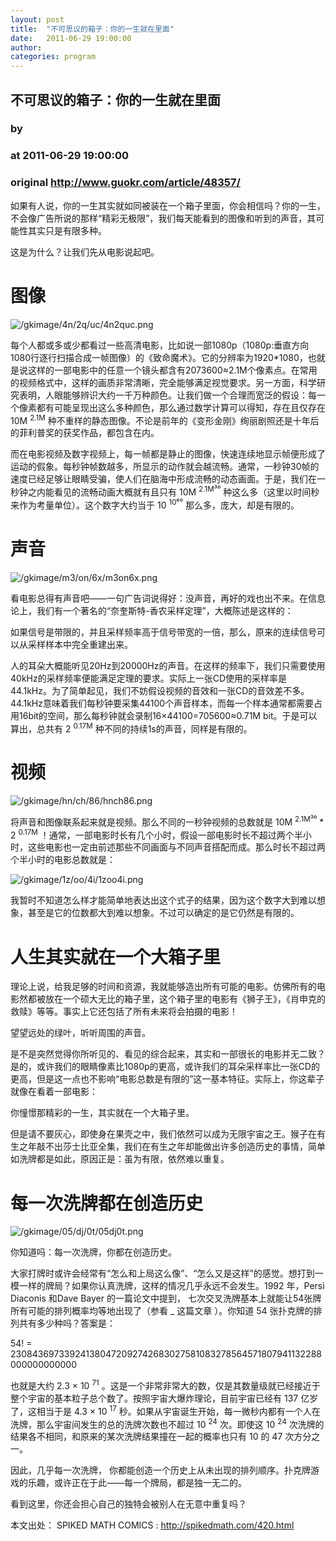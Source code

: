 ```yaml
---
layout: post
title:  "不可思议的箱子：你的一生就在里面"
date:   2011-06-29 19:00:00
author: 
categories: program
---
```


## 不可思议的箱子：你的一生就在里面
### by 
### at 2011-06-29 19:00:00
### original <http://www.guokr.com/article/48357/>

<div>
<p>如果有人说，你的一生其实就如同被装在一个箱子里面，你会相信吗？你的一生，不会像广告所说的那样“精彩无极限”，我们每天能看到的图像和听到的声音，其可能性其实只是有限多种。</p>
<p>这是为什么？让我们先从电影说起吧。</p>
<div>
<h1>图像</h1>
<img alt="/gkimage/4n/2q/uc/4n2quc.png" src="http://www.guokr.com/gkimage/4n/2q/uc/4n2quc.png">
<p>每个人都或多或少都看过一些高清电影，比如说一部1080p（1080p:垂直方向1080行逐行扫描合成一帧图像）的《致命魔术》。它的分辨率为1920*1080，也就是说这样的一部电影中的任意一个镜头都含有2073600≈2.1M个像素点。在常用的视频格式中，这样的画质非常清晰，完全能够满足视觉要求。另一方面，科学研究表明，人眼能够辨识大约一千万种颜色。让我们做一个合理而宽泛的假设：每一个像素都有可能呈现出这么多种颜色，那么通过数学计算可以得知，存在且仅存在 10M <sup>2.1M</sup> 种不重样的静态图像。不论是前年的《变形金刚》绚丽剧照还是十年后的菲利普奖的获奖作品，都包含在内。</p>
<p>而在电影视频及数字视频上，每一帧都是静止的图像，快速连续地显示帧便形成了运动的假象。每秒钟帧数越多，所显示的动作就会越流畅。通常，一秒钟30帧的速度已经足够让眼睛受骗，使人们在脑海中形成流畅的动态画面。于是，我们在一秒钟之内能看见的流畅动画大概就有且只有 10M <sup>2.1M³⁰</sup> 种这么多（这里以时间秒来作为考量单位）。这个数字大约当于 10 <sup>10⁶⁰</sup> 那么多，庞大，却是有限的。</p>
</div>
<div>
<h1>声音</h1>
<img alt="/gkimage/m3/on/6x/m3on6x.png" src="http://www.guokr.com/gkimage/m3/on/6x/m3on6x.png">
<p>看电影总得有声音吧——一句广告词说得好：没声音，再好的戏也出不来。在信息论上，我们有一个著名的“奈奎斯特-香农采样定理”，大概陈述是这样的：</p>
<p>如果信号是带限的，并且采样频率高于信号带宽的一倍，那么，原来的连续信号可以从采样样本中完全重建出来。</p>
<p>人的耳朵大概能听见20Hz到20000Hz的声音。在这样的频率下，我们只需要使用40kHz的采样频率便能满足定理的要求。实际上一张CD使用的采样率是44.1kHz。为了简单起见，我们不妨假设视频的音效和一张CD的音效差不多。44.1kHz意味着我们每秒钟要采集44100个声音样本，而每一个样本通常都需要占用16bit的空间，那么每秒钟就会录制16×44100=705600≈0.71M bit。于是可以算出，总共有 2 <sup>0.17M</sup> 种不同的持续1s的声音，同样是有限的。</p>
</div>
<div>
<h1>视频</h1>
<img alt="/gkimage/hn/ch/86/hnch86.png" src="http://www.guokr.com/gkimage/hn/ch/86/hnch86.png">
<p>将声音和图像联系起来就是视频。那么不同的一秒钟视频的总数就是 10M <sup>2.1M³⁰</sup> * 2 <sup>0.17M</sup> ！通常，一部电影时长有几个小时，假设一部电影时长不超过两个半小时，这些电影也一定由前述那些不同画面与不同声音搭配而成。那么时长不超过两个半小时的电影总数就是：</p>
<img alt="/gkimage/1z/oo/4i/1zoo4i.png" src="http://www.guokr.com/gkimage/1z/oo/4i/1zoo4i.png">
<p>我暂时不知道怎么样才能简单地表达出这个式子的结果，因为这个数字大到难以想象，甚至是它的位数都大到难以想象。不过可以确定的是它仍然是有限的。</p>
</div>
<div>
<h1>人生其实就在一个大箱子里</h1>
<p>理论上说，给我足够的时间和资源，我就能够造出所有可能的电影。仿佛所有的电影然都被放在一个硕大无比的箱子里，这个箱子里的电影有《狮子王》，《肖申克的救赎》等等。事实上它还包括了所有未来将会拍摄的电影！</p>
<p>望望远处的绿叶，听听周围的声音。</p>
<p>是不是突然觉得你所听见的、看见的综合起来，其实和一部很长的电影并无二致？是的，或许我们的眼睛像素比1080p的更高，或许我们的耳朵采样率比一张CD的更高，但是这一点也不影响“电影总数是有限的”这一基本特征。实际上，你这辈子就像在看着一部电影：</p>
<p>你憧憬那精彩的一生，其实就在一个大箱子里。</p>
<p>但是请不要灰心，即使身在果壳之中，我们依然可以成为无限宇宙之王。猴子在有生之年敲不出莎士比亚全集，我们在有生之年却能做出许多创造历史的事情，简单如洗牌都是如此，原因正是：虽为有限，依然难以重复。</p>
</div>
<div>
<h1>每一次洗牌都在创造历史</h1>
<img alt="/gkimage/05/dj/0t/05dj0t.png" src="http://www.guokr.com/gkimage/05/dj/0t/05dj0t.png">
<p>你知道吗：每一次洗牌，你都在创造历史。</p>
<p>大家打牌时或许会经常有“怎么和上局这么像”、“怎么又是这样”的感觉。想打到一模一样的牌局？如果你认真洗牌，这样的情况几乎永远不会发生。1992 年，Persi Diaconis 和Dave Bayer 的一篇论文中提到， 七次交叉洗牌基本上就能让54张牌所有可能的排列概率均等地出现了（参看 _ 这篇文章 ）。你知道 54 张扑克牌的排列共有多少种吗？答案是：</p>
<p>54! = 230843697339241380472092742683027581083278564571807941132288000000000000</p>
<p>也就是大约  2.3 × 10 <sup>71</sup> 。这是一个非常非常大的数，仅是其数量级就已经接近于整个宇宙的基本粒子总个数了。按照宇宙大爆炸理论，目前宇宙已经有 137 亿岁了，这相当于是 4.3 × 10 <sup>17</sup>  秒。如果从宇宙诞生开始，每一微秒内都有一个人在洗牌，那么宇宙间发生的总的洗牌次数也不超过 10 <sup>24</sup> 次。即使这 10 <sup>24</sup> 次洗牌的结果各不相同，和原来的某次洗牌结果撞在一起的概率也只有 10 的 47 次方分之一。</p>
<p>因此，几乎每一次洗牌， 你都能创造一个历史上从未出现的排列顺序。扑克牌游戏的乐趣，或许正在于此——每一个牌局，都是独一无二的。</p>
<p>看到这里，你还会担心自己的独特会被别人在无意中重复吗？</p>
<p>本文出处：  SPIKED MATH COMICS : <a href="http://spikedmath.com/420.html">http://spikedmath.com/420.html</a></p>
</div>
</div>